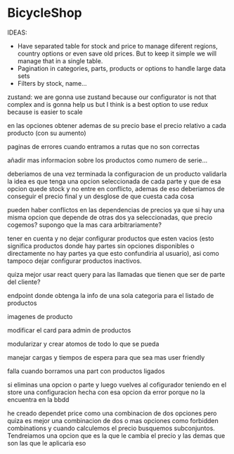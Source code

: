 # BicycleShop
 
IDEAS: 
- Have separated table for stock and price to manage diferent regions, country options or even save old prices. But to keep it simple we will manage that in a single table.
- Pagination in categories, parts, products or options to handle large data sets
- Filters by stock, name...



zustand: we are gonna use zustand because our configurator is not that complex and is gonna help us but I think is a best option to use redux because is easier to scale

en las opciones obtener ademas de su precio base el precio relativo a cada producto (con su aumento)

paginas de errores cuando entramos a rutas que no son correctas

añadir mas informacion sobre los productos como numero de serie...

deberiamos de una vez terminada la configuracion de un producto validarla la idea es que tenga una opcion seleccionada de cada parte y que de esa opcion quede stock y no entre en conflicto, ademas de eso deberiamos de conseguir el precio final y un desglose de que cuesta cada cosa

pueden haber conflictos en las dependencias de precios ya que si hay una misma opcion que depende de otras dos ya seleccionadas, que precio cogemos? supongo que la mas cara arbitrariamente?


tener en cuenta y no dejar configurar productos que esten vacios (esto significa productos donde hay partes sin opciones disponibles o directamente no hay partes ya que esto confundiria al usuario), asi como tampoco dejar configurar productos inactivos.


quiza mejor usar react query para las llamadas que tienen que ser de parte del cliente?


endpoint donde obtenga la info de una sola categoria para el listado de productos


imagenes de producto

modificar el card para admin de productos


modularizar y crear atomos de todo lo que se pueda


manejar cargas y tiempos de espera para que sea mas user friendly


falla cuando borramos una part con productos ligados


si eliminas una opcion o parte y luego vuelves al cofigurador teniendo en el store una configuracion hecha con esa opcion da error porque no la encuentra en la bbdd


he creado dependet price como una combinacion de dos opciones pero quiza es mejor una combinacion de dos o mas opciones como forbidden combinations y cuando calculemos el precio busquemos subconjuntos. Tendreiamos una opcion que es la que le cambia el precio y las demas que son las que le aplicaria eso